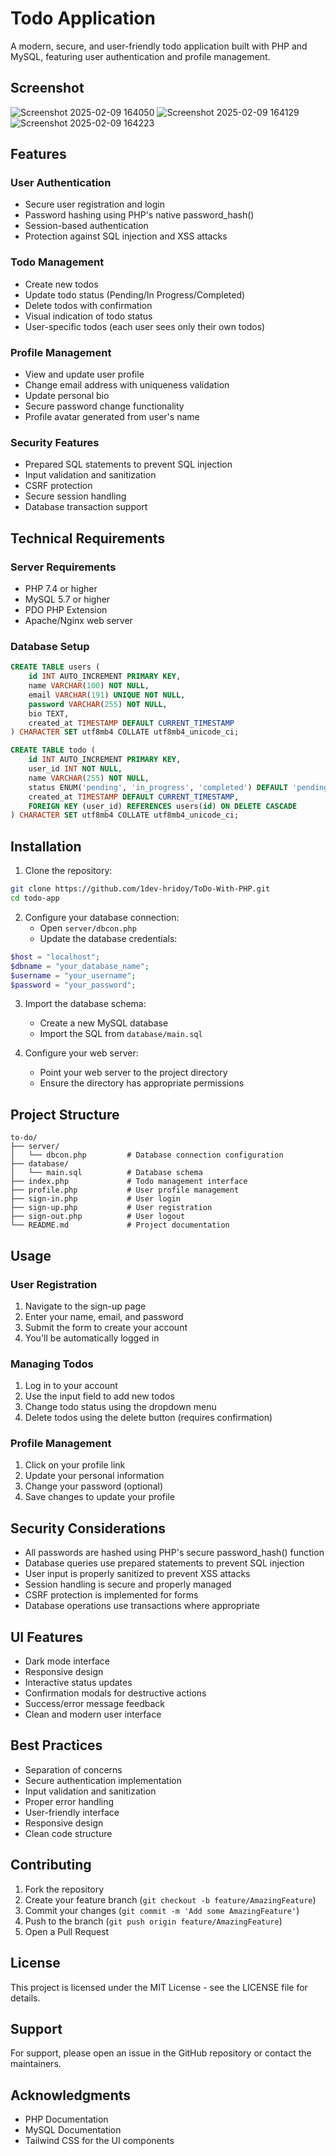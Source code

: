 # Todo Application

A modern, secure, and user-friendly todo application built with PHP and MySQL, featuring user authentication and profile management.

## Screenshot

![Screenshot 2025-02-09 164050](https://github.com/user-attachments/assets/88902a0a-5548-4994-9bad-ab080b5ce14f)
![Screenshot 2025-02-09 164129](https://github.com/user-attachments/assets/e9c18c6a-0e43-4fc7-a512-cff0aafce12a)
![Screenshot 2025-02-09 164223](https://github.com/user-attachments/assets/38a895a4-ec16-471b-9368-cf2e3a0caeca)



## Features

### User Authentication
- Secure user registration and login
- Password hashing using PHP's native password_hash()
- Session-based authentication
- Protection against SQL injection and XSS attacks

### Todo Management
- Create new todos
- Update todo status (Pending/In Progress/Completed)
- Delete todos with confirmation
- Visual indication of todo status
- User-specific todos (each user sees only their own todos)

### Profile Management
- View and update user profile
- Change email address with uniqueness validation
- Update personal bio
- Secure password change functionality
- Profile avatar generated from user's name

### Security Features
- Prepared SQL statements to prevent SQL injection
- Input validation and sanitization
- CSRF protection
- Secure session handling
- Database transaction support

## Technical Requirements

### Server Requirements
- PHP 7.4 or higher
- MySQL 5.7 or higher
- PDO PHP Extension
- Apache/Nginx web server

### Database Setup
```sql
CREATE TABLE users (
    id INT AUTO_INCREMENT PRIMARY KEY,
    name VARCHAR(100) NOT NULL,
    email VARCHAR(191) UNIQUE NOT NULL,
    password VARCHAR(255) NOT NULL,
    bio TEXT,
    created_at TIMESTAMP DEFAULT CURRENT_TIMESTAMP
) CHARACTER SET utf8mb4 COLLATE utf8mb4_unicode_ci;

CREATE TABLE todo (
    id INT AUTO_INCREMENT PRIMARY KEY,
    user_id INT NOT NULL,
    name VARCHAR(255) NOT NULL,
    status ENUM('pending', 'in_progress', 'completed') DEFAULT 'pending',
    created_at TIMESTAMP DEFAULT CURRENT_TIMESTAMP,
    FOREIGN KEY (user_id) REFERENCES users(id) ON DELETE CASCADE
) CHARACTER SET utf8mb4 COLLATE utf8mb4_unicode_ci;
```

## Installation

1. Clone the repository:
```bash
git clone https://github.com/1dev-hridoy/ToDo-With-PHP.git
cd todo-app
```

2. Configure your database connection:
   - Open `server/dbcon.php`
   - Update the database credentials:
```php
$host = "localhost";
$dbname = "your_database_name";
$username = "your_username";
$password = "your_password";
```

3. Import the database schema:
   - Create a new MySQL database
   - Import the SQL from `database/main.sql`

4. Configure your web server:
   - Point your web server to the project directory
   - Ensure the directory has appropriate permissions

## Project Structure

```
to-do/
├── server/
│   └── dbcon.php         # Database connection configuration
├── database/
│   └── main.sql          # Database schema
├── index.php             # Todo management interface
├── profile.php           # User profile management
├── sign-in.php           # User login
├── sign-up.php           # User registration
├── sign-out.php          # User logout
└── README.md             # Project documentation
```

## Usage

### User Registration
1. Navigate to the sign-up page
2. Enter your name, email, and password
3. Submit the form to create your account
4. You'll be automatically logged in

### Managing Todos
1. Log in to your account
2. Use the input field to add new todos
3. Change todo status using the dropdown menu
4. Delete todos using the delete button (requires confirmation)

### Profile Management
1. Click on your profile link
2. Update your personal information
3. Change your password (optional)
4. Save changes to update your profile

## Security Considerations

- All passwords are hashed using PHP's secure password_hash() function
- Database queries use prepared statements to prevent SQL injection
- User input is properly sanitized to prevent XSS attacks
- Session handling is secure and properly managed
- CSRF protection is implemented for forms
- Database operations use transactions where appropriate

## UI Features

- Dark mode interface
- Responsive design
- Interactive status updates
- Confirmation modals for destructive actions
- Success/error message feedback
- Clean and modern user interface

## Best Practices

- Separation of concerns
- Secure authentication implementation
- Input validation and sanitization
- Proper error handling
- User-friendly interface
- Responsive design
- Clean code structure

## Contributing

1. Fork the repository
2. Create your feature branch (`git checkout -b feature/AmazingFeature`)
3. Commit your changes (`git commit -m 'Add some AmazingFeature'`)
4. Push to the branch (`git push origin feature/AmazingFeature`)
5. Open a Pull Request

## License

This project is licensed under the MIT License - see the LICENSE file for details.

## Support

For support, please open an issue in the GitHub repository or contact the maintainers.

## Acknowledgments

- PHP Documentation
- MySQL Documentation
- Tailwind CSS for the UI components
